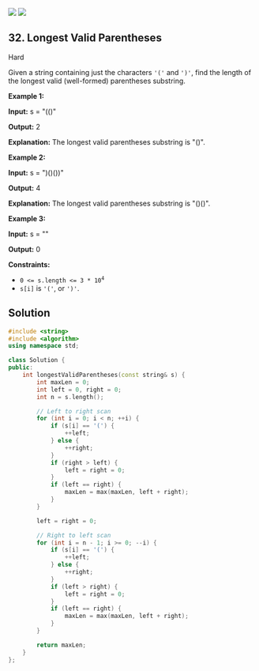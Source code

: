 [![](https://img.shields.io/github/stars/javadev/LeetCode-in-All?label=Stars&style=flat-square)](https://github.com/javadev/LeetCode-in-All)
[![](https://img.shields.io/github/forks/javadev/LeetCode-in-All?label=Fork%20me%20on%20GitHub%20&style=flat-square)](https://github.com/javadev/LeetCode-in-All/fork)

## 32\. Longest Valid Parentheses

Hard

Given a string containing just the characters `'('` and `')'`, find the length of the longest valid (well-formed) parentheses substring.

**Example 1:**

**Input:** s = "(()"

**Output:** 2

**Explanation:** The longest valid parentheses substring is "()". 

**Example 2:**

**Input:** s = ")()())"

**Output:** 4

**Explanation:** The longest valid parentheses substring is "()()". 

**Example 3:**

**Input:** s = ""

**Output:** 0 

**Constraints:**

*   <code>0 <= s.length <= 3 * 10<sup>4</sup></code>
*   `s[i]` is `'('`, or `')'`.

## Solution

```cpp
#include <string>
#include <algorithm>
using namespace std;

class Solution {
public:
    int longestValidParentheses(const string& s) {
        int maxLen = 0;
        int left = 0, right = 0;
        int n = s.length();

        // Left to right scan
        for (int i = 0; i < n; ++i) {
            if (s[i] == '(') {
                ++left;
            } else {
                ++right;
            }
            if (right > left) {
                left = right = 0;
            }
            if (left == right) {
                maxLen = max(maxLen, left + right);
            }
        }

        left = right = 0;

        // Right to left scan
        for (int i = n - 1; i >= 0; --i) {
            if (s[i] == '(') {
                ++left;
            } else {
                ++right;
            }
            if (left > right) {
                left = right = 0;
            }
            if (left == right) {
                maxLen = max(maxLen, left + right);
            }
        }

        return maxLen;
    }
};
```